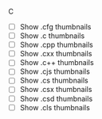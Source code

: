C
- [ ] Show .cfg thumbnails
- [ ] Show .c thumbnails
- [ ] Show .cpp thumbnails
- [ ] Show .cxx thumbnails
- [ ] Show .c++ thumbnails
- [ ] Show .cjs thumbnails
- [ ] Show .cs thumbnails
- [ ] Show .csx thumbnails
- [ ] Show .csd thumbnails
- [ ] Show .cls thumbnails
